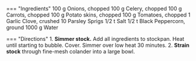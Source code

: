 === "Ingredients"
    100 g Onions, chopped
    100 g Celery, chopped
    100 g Carrots, chopped
    100 g Potato skins, chopped
    100 g Tomatoes, chopped
    1 Garlic Clove, crushed
    10 Parsley Sprigs
    1/2 t Salt
    1/2 t Black Peppercorn, ground
    1000 g Water

=== "Directions"
    1. **Simmer stock.** Add all ingredients to stockpan. Heat until starting to bubble. Cover. Simmer over low heat 30 minutes.
    2. **Strain stock** through fine-mesh colander into a large bowl.

[^1]: {{ cite.child_french_cooking }}
